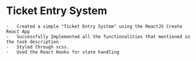 # Ticket Entry System

    -   Created a simple "Ticket Entry System" using the ReactJS Create React App
    -   Successfully Implemented all the functionalities that mentioned in the task description
    -   Styled through scss.
    -   Used the React Hooks for state handling
